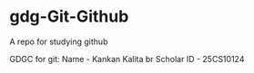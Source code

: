 # gdg-Git-Github
A repo for studying github


GDGC for git:
Name - Kankan Kalita
br
Scholar ID - 25CS10124
